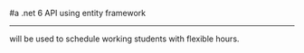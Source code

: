 #a .net 6 API using entity framework
**************************************
will be used to schedule working students with flexible hours.
